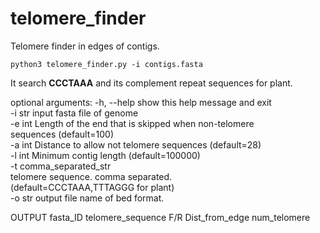 # telomere_finder

Telomere finder in edges of contigs.

```
python3 telomere_finder.py -i contigs.fasta
```

It search **CCCTAAA** and its complement repeat sequences for plant.



optional arguments:
  -h, --help            show this help message and exit  
  -i str                input fasta file of genome  
  -e int                Length of the end that is skipped when non-telomere  
                        sequences (default=100)  
  -a int                Distance to allow not telomere sequences (default=28)  
  -l int                Minimum contig length (default=100000)  
  -t comma_separated_str  
                        telomere sequence. comma separated.  
                        (default=CCCTAAA,TTTAGGG for plant)  
  -o str                output file name of bed format.  
  
OUTPUT fasta_ID telomere_sequence F/R Dist_from_edge num_telomere  



